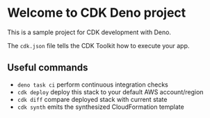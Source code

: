 # Welcome to CDK Deno project

This is a sample project for CDK development with Deno.

The `cdk.json` file tells the CDK Toolkit how to execute your app.

## Useful commands

- `deno task ci` perform continuous integration checks
- `cdk deploy` deploy this stack to your default AWS account/region
- `cdk diff` compare deployed stack with current state
- `cdk synth` emits the synthesized CloudFormation template
